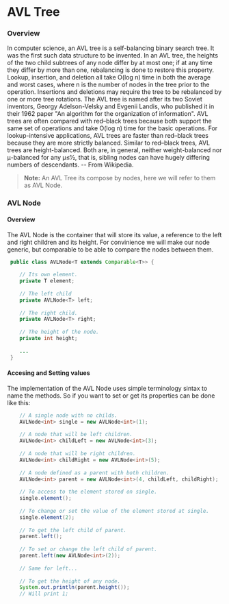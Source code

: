 # AVL Tree
### Overview
In computer science, an AVL tree is a self-balancing binary search tree. It was the first such data structure to be invented. In an AVL tree, the heights of the two child subtrees of any node differ by at most one; if at any time they differ by more than one, rebalancing is done to restore this property. Lookup, insertion, and deletion all take O(log n) time in both the average and worst cases, where n is the number of nodes in the tree prior to the operation. Insertions and deletions may require the tree to be rebalanced by one or more tree rotations.
The AVL tree is named after its two Soviet inventors, Georgy Adelson-Velsky and Evgenii Landis, who published it in their 1962 paper "An algorithm for the organization of information".
AVL trees are often compared with red–black trees because both support the same set of operations and take O(log n) time for the basic operations. For lookup-intensive applications, AVL trees are faster than red–black trees because they are more strictly balanced. Similar to red–black trees, AVL trees are height-balanced. Both are, in general, neither weight-balanced nor μ-balanced for any μ≤1⁄2, that is, sibling nodes can have hugely differing numbers of descendants. -- From Wikipedia.
 
 
> **Note:** An AVL Tree its compose by nodes, here we will refer to them as AVL Node.
  
### AVL Node
#### Overview
The AVL Node is the container that will store its value, a reference to the left and right children and its height. For convinience we will make our node generic, but comparable to be able to compare the nodes between them.
  
```java
 public class AVLNode<T extends Comparable<T>> {
    
    // Its own element.
    private T element;
    
    // The left child
    private AVLNode<T> left;
    
    // The right child.
    private AVLNode<T> right;
    
    // The height of the node.
    private int height;
    
    ...
 }
```
#### Accesing and Setting values
The implementation of the AVL Node uses simple terminology sintax to name the methods. So if you want to set or get its properties can be done like this:
  
```java
    // A single node with no childs.
    AVLNode<int> single = new AVLNode<int>(1);
    
    // A node that will be left children.
    AVLNode<int> childLeft = new AVLNode<int>(3);
    
    // A node that will be right children.
    AVLNode<int> childRight = new AVLNode<int>(5);
    
    // A node defined as a parent with both children.
    AVLNode<int> parent = new AVLNode<int>(4, childLeft, childRight);
    
    // To access to the element stored on single.
    single.element();
    
    // To change or set the value of the element stored at single.
    single.element(2);
    
    // To get the left child of parent.
    parent.left();
    
    // To set or change the left child of parent.
    parent.left(new AVLNode<int>(2));
    
    // Same for left...
    
    // To get the height of any node.
    System.out.println(parent.height());
    // Will print 1;
    
```
